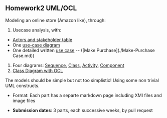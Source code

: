 ## Homework2 UML/OCL

Modeling an online store (Amazon like), through:

1. Usecase analysis, with: 
  - [Actors and stakeholder table](./ActorsTable.md)
  - One [use-case diagram](./uc-diagram.md)
  - One detailed written [use case](./Use-case.md) -- ([Make Purchase](./Make-Purchase Case.md))
1. Four diagrams: [Sequence](./se-diagram.md), [Class](./class-diagram.md), [Activity](./activityDiagram-UML.md), [Component](./sequenceDiagram-UML.md)
1. [Class Diagram with OCL](./class-diagram-OCL.md)

The models should be simple but not too simplistic! Using some non trivial UML constructs.

- Format: Each part has a separte markdown page including XMI files and image files

- **Submission dates**: 3 parts, each successive weeks, by pull request
